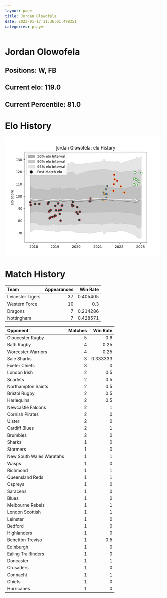 ```yaml
---  
layout: page  
title: Jordan Olowofela  
date: 2023-01-17 11:36:01.498351  
categories: player  
---
```

# Jordan Olowofela

## Positions: W, FB

## Current elo: 119.0

## Current Percentile: 81.0

# Elo History


![elo history](history_JordanOlowofela.png)
# Match History


| Team             |   Appearances |   Win Rate |
|:-----------------|--------------:|-----------:|
| Leicester Tigers |            37 |   0.405405 |
| Western Force    |            10 |   0.3      |
| Dragons          |             7 |   0.214286 |
| Nottingham       |             7 |   0.428571 |

| Opponent                 |   Matches |   Win Rate |
|:-------------------------|----------:|-----------:|
| Gloucester Rugby         |         5 |   0.6      |
| Bath Rugby               |         4 |   0.25     |
| Worcester Warriors       |         4 |   0.25     |
| Sale Sharks              |         3 |   0.333333 |
| Exeter Chiefs            |         3 |   0        |
| London Irish             |         2 |   0.5      |
| Scarlets                 |         2 |   0.5      |
| Northampton Saints       |         2 |   0.5      |
| Bristol Rugby            |         2 |   0.5      |
| Harlequins               |         2 |   0.5      |
| Newcastle Falcons        |         2 |   1        |
| Cornish Pirates          |         2 |   0        |
| Ulster                   |         2 |   0        |
| Cardiff Blues            |         2 |   1        |
| Brumbies                 |         2 |   0        |
| Sharks                   |         1 |   0        |
| Stormers                 |         1 |   0        |
| New South Wales Waratahs |         1 |   1        |
| Wasps                    |         1 |   0        |
| Richmond                 |         1 |   1        |
| Queensland Reds          |         1 |   1        |
| Ospreys                  |         1 |   0        |
| Saracens                 |         1 |   0        |
| Blues                    |         1 |   0        |
| Melbourne Rebels         |         1 |   1        |
| London Scottish          |         1 |   1        |
| Leinster                 |         1 |   0        |
| Bedford                  |         1 |   0        |
| Highlanders              |         1 |   0        |
| Benetton Treviso         |         1 |   0.5      |
| Edinburgh                |         1 |   0        |
| Ealing Trailfinders      |         1 |   0        |
| Doncaster                |         1 |   1        |
| Crusaders                |         1 |   0        |
| Connacht                 |         1 |   1        |
| Chiefs                   |         1 |   0        |
| Hurricanes               |         1 |   0        |